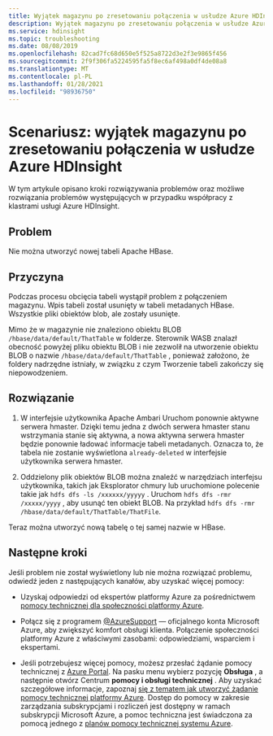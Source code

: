 ```yaml
---
title: Wyjątek magazynu po zresetowaniu połączenia w usłudze Azure HDInsight
description: Wyjątek magazynu po zresetowaniu połączenia w usłudze Azure HDInsight
ms.service: hdinsight
ms.topic: troubleshooting
ms.date: 08/08/2019
ms.openlocfilehash: 82cad7fc68d650e5f525a8722d3e2f3e9865f456
ms.sourcegitcommit: 2f9f306fa5224595fa5f8ec6af498a0df4de08a8
ms.translationtype: MT
ms.contentlocale: pl-PL
ms.lasthandoff: 01/28/2021
ms.locfileid: "98936750"
---
```

# <a name="scenario-storage-exception-after-connection-reset-in-azure-hdinsight"></a>Scenariusz: wyjątek magazynu po zresetowaniu połączenia w usłudze Azure HDInsight

W tym artykule opisano kroki rozwiązywania problemów oraz możliwe rozwiązania problemów występujących w przypadku współpracy z klastrami usługi Azure HDInsight.

## <a name="issue"></a>Problem

Nie można utworzyć nowej tabeli Apache HBase.

## <a name="cause"></a>Przyczyna

Podczas procesu obcięcia tabeli wystąpił problem z połączeniem magazynu. Wpis tabeli został usunięty w tabeli metadanych HBase. Wszystkie pliki obiektów blob, ale zostały usunięte.

Mimo że w magazynie nie znaleziono obiektu BLOB `/hbase/data/default/ThatTable` w folderze. Sterownik WASB znalazł obecność powyżej pliku obiektu BLOB i nie zezwolił na utworzenie obiektu BLOB o nazwie `/hbase/data/default/ThatTable` , ponieważ założono, że foldery nadrzędne istniały, w związku z czym Tworzenie tabeli zakończy się niepowodzeniem.

## <a name="resolution"></a>Rozwiązanie

1. W interfejsie użytkownika Apache Ambari Uruchom ponownie aktywne serwera hmaster. Dzięki temu jedna z dwóch serwera hmaster stanu wstrzymania stanie się aktywna, a nowa aktywna serwera hmaster będzie ponownie ładować informacje tabeli metadanych. Oznacza to, że tabela nie zostanie wyświetlona `already-deleted` w interfejsie użytkownika serwera hmaster.

1. Oddzielony plik obiektów BLOB można znaleźć w narzędziach interfejsu użytkownika, takich jak Eksplorator chmury lub uruchomione polecenie takie jak `hdfs dfs -ls /xxxxxx/yyyyy` . Uruchom `hdfs dfs -rmr /xxxxx/yyyy` , aby usunąć ten obiekt BLOB. Na przykład `hdfs dfs -rmr /hbase/data/default/ThatTable/ThatFile`.

Teraz można utworzyć nową tabelę o tej samej nazwie w HBase.

## <a name="next-steps"></a>Następne kroki

Jeśli problem nie został wyświetlony lub nie można rozwiązać problemu, odwiedź jeden z następujących kanałów, aby uzyskać więcej pomocy:

* Uzyskaj odpowiedzi od ekspertów platformy Azure za pośrednictwem [pomocy technicznej dla społeczności platformy Azure](https://azure.microsoft.com/support/community/).

* Połącz się z programem [@AzureSupport](https://twitter.com/azuresupport) — oficjalnego konta Microsoft Azure, aby zwiększyć komfort obsługi klienta. Połączenie społeczności platformy Azure z właściwymi zasobami: odpowiedziami, wsparciem i ekspertami.

* Jeśli potrzebujesz więcej pomocy, możesz przesłać żądanie pomocy technicznej z [Azure Portal](https://portal.azure.com/?#blade/Microsoft_Azure_Support/HelpAndSupportBlade/). Na pasku menu wybierz pozycję **Obsługa** , a następnie otwórz Centrum **pomocy i obsługi technicznej** . Aby uzyskać szczegółowe informacje, zapoznaj [się z tematem jak utworzyć żądanie pomocy technicznej platformy Azure](../../azure-portal/supportability/how-to-create-azure-support-request.md). Dostęp do pomocy w zakresie zarządzania subskrypcjami i rozliczeń jest dostępny w ramach subskrypcji Microsoft Azure, a pomoc techniczna jest świadczona za pomocą jednego z [planów pomocy technicznej systemu Azure](https://azure.microsoft.com/support/plans/).